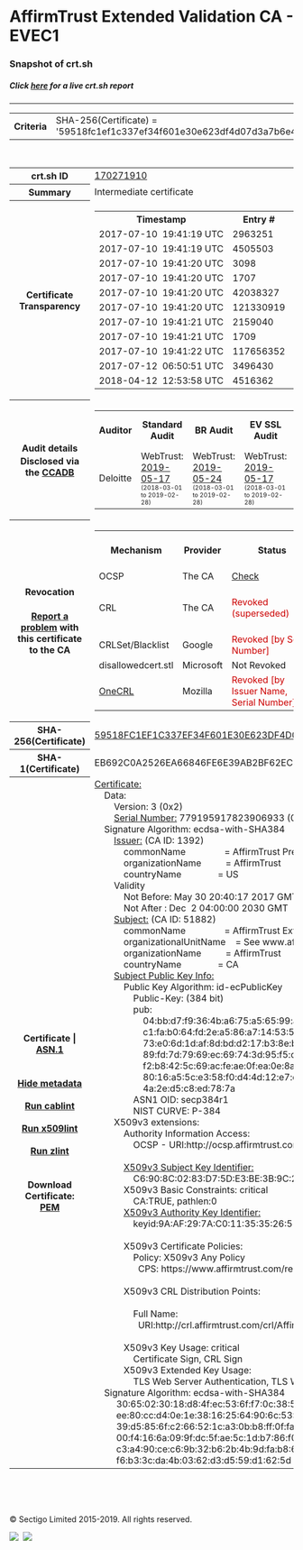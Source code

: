 # AffirmTrust Extended Validation CA - EVEC1
### Snapshot of crt.sh
##### Click [here](https://crt.sh/?q=59518FC1EF1C337EF34F601E30E623DF4D07D3A7B6E402BCA2BE6E027385C7B8) for a live crt.sh report

---
<!DOCTYPE HTML PUBLIC "-//W3C//DTD HTML 4.0 Transitional//EN">
<HTML>

<BODY>

<TABLE>
  <TR>
    <TH class="outer">Criteria</TH>
    <TD class="outer">SHA-256(Certificate) = '59518fc1ef1c337ef34f601e30e623df4d07d3a7b6e402bca2be6e027385c7b8'</TD>
  </TR>
</TABLE>
<BR>
<TABLE>
  <TR>
    <TH class="outer">crt.sh ID</TH>
    <TD class="outer"><A href="?id=170271910">170271910</A></TD>
  </TR>
  <TR>
    <TH class="outer">Summary</TH>
    <TD class="outer">Intermediate certificate</TD>
  </TR>
  <TR>
    <TH class="outer">Certificate<BR>Transparency</TH>
    <TD class="outer">
<TABLE class="options" style="margin-left:0px">
  <TR>
    <TH>Timestamp</TH>
    <TH>Entry #</TH>
    <TH>Log Operator</TH>
    <TH>Log URL</TH>
  </TR>
  <TR>
    <TD>2017-07-10&nbsp; <FONT class="small">19:41:19 UTC</FONT></TD>
    <TD>2963251</TD>
    <TD>Google</TD>
    <TD>https://ct.googleapis.com/skydiver</TD>
  </TR>
  <TR>
    <TD>2017-07-10&nbsp; <FONT class="small">19:41:19 UTC</FONT></TD>
    <TD>4505503</TD>
    <TD>DigiCert</TD>
    <TD>https://ct.ws.symantec.com</TD>
  </TR>
  <TR>
    <TD>2017-07-10&nbsp; <FONT class="small">19:41:20 UTC</FONT></TD>
    <TD>3098</TD>
    <TD>DigiCert</TD>
    <TD>https://ct2.digicert-ct.com/log</TD>
  </TR>
  <TR>
    <TD>2017-07-10&nbsp; <FONT class="small">19:41:20 UTC</FONT></TD>
    <TD>1707</TD>
    <TD>Sectigo</TD>
    <TD>https://sabre.ct.comodo.com</TD>
  </TR>
  <TR>
    <TD>2017-07-10&nbsp; <FONT class="small">19:41:20 UTC</FONT></TD>
    <TD>42038327</TD>
    <TD>Venafi</TD>
    <TD>https://ctlog-gen2.api.venafi.com</TD>
  </TR>
  <TR>
    <TD>2017-07-10&nbsp; <FONT class="small">19:41:20 UTC</FONT></TD>
    <TD>121330919</TD>
    <TD>Google</TD>
    <TD>https://ct.googleapis.com/pilot</TD>
  </TR>
  <TR>
    <TD>2017-07-10&nbsp; <FONT class="small">19:41:21 UTC</FONT></TD>
    <TD>2159040</TD>
    <TD>DigiCert</TD>
    <TD>https://ct1.digicert-ct.com/log</TD>
  </TR>
  <TR>
    <TD>2017-07-10&nbsp; <FONT class="small">19:41:21 UTC</FONT></TD>
    <TD>1709</TD>
    <TD>Sectigo</TD>
    <TD>https://mammoth.ct.comodo.com</TD>
  </TR>
  <TR>
    <TD>2017-07-10&nbsp; <FONT class="small">19:41:22 UTC</FONT></TD>
    <TD>117656352</TD>
    <TD>Google</TD>
    <TD>https://ct.googleapis.com/rocketeer</TD>
  </TR>
  <TR>
    <TD>2017-07-12&nbsp; <FONT class="small">06:50:51 UTC</FONT></TD>
    <TD>3496430</TD>
    <TD>WoTrus</TD>
    <TD>https://ctlog.wosign.com</TD>
  </TR>
  <TR>
    <TD>2018-04-12&nbsp; <FONT class="small">12:53:58 UTC</FONT></TD>
    <TD>4516362</TD>
    <TD>Sectigo</TD>
    <TD>https://dodo.ct.comodo.com</TD>
  </TR>
</TABLE>
    </TD>
  </TR>
  <TR>
    <TH class="outer">Audit details<BR>
      <DIV class="small" style="padding-top:3px">Disclosed via the
        <A href="//ccadb-public.secure.force.com/mozilla/PublicAllIntermediateCerts" target="_blank">CCADB</A></DIV>
    </TH>
    <TD class="outer">
<TABLE class="options" style="margin-left:0px">
  <TR>
    <TH>Auditor</TH>
    <TH>Standard Audit</TH>
    <TH>BR Audit</TH>
    <TH>EV SSL Audit</TH>
    <TH>Documents</TH>
    <TH>CCADB</TH>
    <TH>Root Owner / Certificate</TH>
  </TR>
  <TR>
    <TD style="vertical-align:middle">Deloitte</TD>
    <TD>WebTrust:
      <A href="https://www.cpacanada.ca/generichandlers/CPACHandler.ashx?attachmentid=230013" target="_blank">2019-05-17</A>
      <BR><FONT style="font-size:8pt">(2018-03-01 to 2019-02-28)</FONT></TD>
    <TD>WebTrust:
      <A href="https://www.affirmtrust.com/wp-content/uploads/2019-AFT-Baseline-Requirements-report.pdf" target="_blank">2019-05-24</A>
      <BR><FONT style="font-size:8pt">(2018-03-01 to 2019-02-28)</FONT></TD>
    <TD>WebTrust:
      <A href="https://www.cpacanada.ca/generichandlers/CPACHandler.ashx?attachmentid=230013" target="_blank">2019-05-17</A>
      <BR><FONT style="font-size:8pt">(2018-03-01 to 2019-02-28)</FONT></TD>
    <TD>
      <A href="https://www.affirmtrust.com/wp-content/uploads/AffirmTrust-SSL-CPS-3.5-12-October-2018.pdf" target="blank">CP</A>
      <A href="https://www.affirmtrust.com/wp-content/uploads/AffirmTrust-SSL-CPS-3.5-12-October-2018.pdf" target="blank">CPS</A>
    </TD>
    <TD><A href="//ccadb.force.com/0011J000018NNqqQAG" target="_blank">0011J000018NNqqQAG</A></TD>
    <TD><A href="/?id=2842896">Entrust</A></TD>
  </TR>
</TABLE>
    </TD>
  </TR>
  <TR>
    <TH class="outer">Revocation<BR><BR>
      <DIV class="small" style="padding-top:3px"><A href="?id=170271910&opt=problemreporting">Report a problem</A> with<BR>this certificate to the CA</DIV></TH>
    <TD class="outer">
      <TABLE class="options" style="margin-left:0px">
        <TR>
          <TH>Mechanism</TH>
          <TH>Provider</TH>
          <TH>Status</TH>
          <TH>Revocation Date</TH>
          <TH>Last Observed in CRL</TH>
          <TH>Last Checked <SPAN style="color:#CC0000;vertical-align:middle;font-size:70%;font-weight:normal">(Error)</SPAN></TH>
        </TR>
        <TR>
          <TD>OCSP</TD>
          <TD>The CA</TD>
          <TD><A href="?id=170271910&opt=ocsp">Check</A></TD>
          <TD><SPAN style="color:#888888">?</SPAN></TD>
          <TD><SPAN style="color:#888888">n/a</SPAN></TD>
          <TD><SPAN style="color:#888888">?</SPAN></TD>
        </TR>
        <TR>
          <TD>CRL</TD>
          <TD>The CA</TD>
          <TD><SPAN style="color:#CC0000">Revoked (superseded)</SPAN></TD><TD>2019-03-21&nbsp; <FONT class="small">21:13:30 UTC</FONT></TD><TD>2019-03-22&nbsp; <FONT class="small">15:25:00 UTC</FONT></TD><TD>2019-12-04&nbsp; <FONT class="small">17:12:38 UTC</FONT></TD>
        </TR>
        <TR>
          <TD>CRLSet/Blacklist</TD>
          <TD>Google</TD>
          <TD><SPAN style="color:#CC0000">Revoked [by Serial Number]</SPAN></TD>
          <TD><SPAN style="color:#888888">n/a</SPAN></TD>
          <TD><SPAN style="color:#888888">n/a</SPAN></TD>
          <TD><SPAN style="color:#888888">n/a</SPAN></TD>
        </TR>
        <TR>
          <TD>disallowedcert.stl</TD>
          <TD>Microsoft</TD>
          <TD>Not Revoked</TD>
          <TD><SPAN style="color:#888888">n/a</SPAN></TD>
          <TD><SPAN style="color:#888888">n/a</SPAN></TD>
          <TD><SPAN style="color:#888888">n/a</SPAN></TD>
        </TR>
        <TR>
          <TD><A href="/mozilla-onecrl" target="_blank">OneCRL</A></TD>
          <TD>Mozilla</TD>
          <TD><SPAN style="color:#CC0000">Revoked [by Issuer Name, Serial Number]</SPAN></TD><TD><SPAN style="color:#888888">Unknown</SPAN></TD>
          <TD><SPAN style="color:#888888">n/a</SPAN></TD>
          <TD><SPAN style="color:#888888">n/a</SPAN></TD>
        </TR>
      </TABLE>
    </TD>
  </TR>
  <TR>
    <TH class="outer">SHA-256(Certificate)</TH>
    <TD class="outer"><A href="//censys.io/certificates/59518fc1ef1c337ef34f601e30e623df4d07d3a7b6e402bca2be6e027385c7b8">59518FC1EF1C337EF34F601E30E623DF4D07D3A7B6E402BCA2BE6E027385C7B8</A></TD>
  </TR>
  <TR>
    <TH class="outer">SHA-1(Certificate)</TH>
    <TD class="outer">EB692C0A2526EA66846FE6E39AB2BF62ECB6BADE</TD>
  </TR>
  <TR>
    <TH class="outer">Certificate | <A href="?asn1=170271910">ASN.1</A>
      <SPAN class="small"><BR>
      <BR><BR><A href="?id=170271910&opt=nometadata">Hide metadata</A>
      <BR><BR><A href="?id=170271910&opt=cablint">Run cablint</A>
      <BR><BR><A href="?id=170271910&opt=x509lint">Run x509lint</A>
      <BR><BR><A href="?id=170271910&opt=zlint">Run zlint</A>
      <BR><BR><BR>Download Certificate: <A href="?d=170271910">PEM</A>
      </SPAN>
    </TH>
    <TD class="text"><A href="?d=170271910">Certificate:</A><BR>&nbsp;&nbsp;&nbsp;&nbsp;Data:<BR>&nbsp;&nbsp;&nbsp;&nbsp;&nbsp;&nbsp;&nbsp;&nbsp;Version:&nbsp;3&nbsp;(0x2)<BR>&nbsp;&nbsp;&nbsp;&nbsp;&nbsp;&nbsp;&nbsp;&nbsp;<A href="?serial=0ad0428f14541475">Serial&nbsp;Number:</A>&nbsp;779195917823906933&nbsp;(0xad0428f14541475)<BR>&nbsp;&nbsp;&nbsp;&nbsp;Signature&nbsp;Algorithm:&nbsp;ecdsa-with-SHA384<BR>&nbsp;&nbsp;&nbsp;&nbsp;&nbsp;&nbsp;&nbsp;&nbsp;<A href="?caid=1392">Issuer:</A> <SPAN class="small">(CA ID: 1392)</SPAN><BR>&nbsp;&nbsp;&nbsp;&nbsp;&nbsp;&nbsp;&nbsp;&nbsp;&nbsp;&nbsp;&nbsp;&nbsp;commonName&nbsp;&nbsp;&nbsp;&nbsp;&nbsp;&nbsp;&nbsp;&nbsp;&nbsp;&nbsp;&nbsp;&nbsp;&nbsp;&nbsp;&nbsp;&nbsp;=&nbsp;AffirmTrust&nbsp;Premium&nbsp;ECC<BR>&nbsp;&nbsp;&nbsp;&nbsp;&nbsp;&nbsp;&nbsp;&nbsp;&nbsp;&nbsp;&nbsp;&nbsp;organizationName&nbsp;&nbsp;&nbsp;&nbsp;&nbsp;&nbsp;&nbsp;&nbsp;&nbsp;&nbsp;=&nbsp;AffirmTrust<BR>&nbsp;&nbsp;&nbsp;&nbsp;&nbsp;&nbsp;&nbsp;&nbsp;&nbsp;&nbsp;&nbsp;&nbsp;countryName&nbsp;&nbsp;&nbsp;&nbsp;&nbsp;&nbsp;&nbsp;&nbsp;&nbsp;&nbsp;&nbsp;&nbsp;&nbsp;&nbsp;&nbsp;=&nbsp;US<BR>&nbsp;&nbsp;&nbsp;&nbsp;&nbsp;&nbsp;&nbsp;&nbsp;Validity<BR>&nbsp;&nbsp;&nbsp;&nbsp;&nbsp;&nbsp;&nbsp;&nbsp;&nbsp;&nbsp;&nbsp;&nbsp;Not&nbsp;Before:&nbsp;May&nbsp;30&nbsp;20:40:17&nbsp;2017&nbsp;GMT<BR>&nbsp;&nbsp;&nbsp;&nbsp;&nbsp;&nbsp;&nbsp;&nbsp;&nbsp;&nbsp;&nbsp;&nbsp;Not&nbsp;After&nbsp;:&nbsp;Dec&nbsp;&nbsp;2&nbsp;04:00:00&nbsp;2030&nbsp;GMT<BR>&nbsp;&nbsp;&nbsp;&nbsp;&nbsp;&nbsp;&nbsp;&nbsp;<A href="?caid=51882">Subject:</A> <SPAN class="small">(CA ID: 51882)</SPAN><BR>&nbsp;&nbsp;&nbsp;&nbsp;&nbsp;&nbsp;&nbsp;&nbsp;&nbsp;&nbsp;&nbsp;&nbsp;commonName&nbsp;&nbsp;&nbsp;&nbsp;&nbsp;&nbsp;&nbsp;&nbsp;&nbsp;&nbsp;&nbsp;&nbsp;&nbsp;&nbsp;&nbsp;&nbsp;=&nbsp;AffirmTrust&nbsp;Extended&nbsp;Validation&nbsp;CA&nbsp;-&nbsp;EVEC1<BR>&nbsp;&nbsp;&nbsp;&nbsp;&nbsp;&nbsp;&nbsp;&nbsp;&nbsp;&nbsp;&nbsp;&nbsp;organizationalUnitName&nbsp;&nbsp;&nbsp;&nbsp;=&nbsp;See&nbsp;www.affirmtrust.com/repository<BR>&nbsp;&nbsp;&nbsp;&nbsp;&nbsp;&nbsp;&nbsp;&nbsp;&nbsp;&nbsp;&nbsp;&nbsp;organizationName&nbsp;&nbsp;&nbsp;&nbsp;&nbsp;&nbsp;&nbsp;&nbsp;&nbsp;&nbsp;=&nbsp;AffirmTrust<BR>&nbsp;&nbsp;&nbsp;&nbsp;&nbsp;&nbsp;&nbsp;&nbsp;&nbsp;&nbsp;&nbsp;&nbsp;countryName&nbsp;&nbsp;&nbsp;&nbsp;&nbsp;&nbsp;&nbsp;&nbsp;&nbsp;&nbsp;&nbsp;&nbsp;&nbsp;&nbsp;&nbsp;=&nbsp;CA<BR>&nbsp;&nbsp;&nbsp;&nbsp;&nbsp;&nbsp;&nbsp;&nbsp;<A href="?spkisha256=1093f1eadadcf7c0201a034474171e7903f3a13570d7fc6ef6e2cfa23e56733c">Subject&nbsp;Public&nbsp;Key&nbsp;Info:</A><BR>&nbsp;&nbsp;&nbsp;&nbsp;&nbsp;&nbsp;&nbsp;&nbsp;&nbsp;&nbsp;&nbsp;&nbsp;Public&nbsp;Key&nbsp;Algorithm:&nbsp;id-ecPublicKey<BR>&nbsp;&nbsp;&nbsp;&nbsp;&nbsp;&nbsp;&nbsp;&nbsp;&nbsp;&nbsp;&nbsp;&nbsp;&nbsp;&nbsp;&nbsp;&nbsp;Public-Key:&nbsp;(384&nbsp;bit)<BR>&nbsp;&nbsp;&nbsp;&nbsp;&nbsp;&nbsp;&nbsp;&nbsp;&nbsp;&nbsp;&nbsp;&nbsp;&nbsp;&nbsp;&nbsp;&nbsp;pub:&nbsp;<BR>&nbsp;&nbsp;&nbsp;&nbsp;&nbsp;&nbsp;&nbsp;&nbsp;&nbsp;&nbsp;&nbsp;&nbsp;&nbsp;&nbsp;&nbsp;&nbsp;&nbsp;&nbsp;&nbsp;&nbsp;04:bb:d7:f9:36:4b:a6:75:a5:65:99:a3:5a:c6:90:<BR>&nbsp;&nbsp;&nbsp;&nbsp;&nbsp;&nbsp;&nbsp;&nbsp;&nbsp;&nbsp;&nbsp;&nbsp;&nbsp;&nbsp;&nbsp;&nbsp;&nbsp;&nbsp;&nbsp;&nbsp;c1:fa:b0:64:fd:2e:a5:86:a7:14:53:5c:d3:2d:c4:<BR>&nbsp;&nbsp;&nbsp;&nbsp;&nbsp;&nbsp;&nbsp;&nbsp;&nbsp;&nbsp;&nbsp;&nbsp;&nbsp;&nbsp;&nbsp;&nbsp;&nbsp;&nbsp;&nbsp;&nbsp;73:e0:6d:1d:af:8d:bd:d2:17:b3:8e:bb:d9:27:11:<BR>&nbsp;&nbsp;&nbsp;&nbsp;&nbsp;&nbsp;&nbsp;&nbsp;&nbsp;&nbsp;&nbsp;&nbsp;&nbsp;&nbsp;&nbsp;&nbsp;&nbsp;&nbsp;&nbsp;&nbsp;89:fd:7d:79:69:ec:69:74:3d:95:f5:cc:1a:3c:3f:<BR>&nbsp;&nbsp;&nbsp;&nbsp;&nbsp;&nbsp;&nbsp;&nbsp;&nbsp;&nbsp;&nbsp;&nbsp;&nbsp;&nbsp;&nbsp;&nbsp;&nbsp;&nbsp;&nbsp;&nbsp;f2:b8:42:5c:69:ac:fe:ae:0f:ea:0e:8a:90:17:7f:<BR>&nbsp;&nbsp;&nbsp;&nbsp;&nbsp;&nbsp;&nbsp;&nbsp;&nbsp;&nbsp;&nbsp;&nbsp;&nbsp;&nbsp;&nbsp;&nbsp;&nbsp;&nbsp;&nbsp;&nbsp;80:16:a5:5c:e3:58:f0:d4:4d:12:e7:df:b9:ed:75:<BR>&nbsp;&nbsp;&nbsp;&nbsp;&nbsp;&nbsp;&nbsp;&nbsp;&nbsp;&nbsp;&nbsp;&nbsp;&nbsp;&nbsp;&nbsp;&nbsp;&nbsp;&nbsp;&nbsp;&nbsp;4a:2e:d5:c8:ed:78:7a<BR>&nbsp;&nbsp;&nbsp;&nbsp;&nbsp;&nbsp;&nbsp;&nbsp;&nbsp;&nbsp;&nbsp;&nbsp;&nbsp;&nbsp;&nbsp;&nbsp;ASN1&nbsp;OID:&nbsp;secp384r1<BR>&nbsp;&nbsp;&nbsp;&nbsp;&nbsp;&nbsp;&nbsp;&nbsp;&nbsp;&nbsp;&nbsp;&nbsp;&nbsp;&nbsp;&nbsp;&nbsp;NIST&nbsp;CURVE:&nbsp;P-384<BR>&nbsp;&nbsp;&nbsp;&nbsp;&nbsp;&nbsp;&nbsp;&nbsp;X509v3&nbsp;extensions:<BR>&nbsp;&nbsp;&nbsp;&nbsp;&nbsp;&nbsp;&nbsp;&nbsp;&nbsp;&nbsp;&nbsp;&nbsp;Authority&nbsp;Information&nbsp;Access:&nbsp;<BR>&nbsp;&nbsp;&nbsp;&nbsp;&nbsp;&nbsp;&nbsp;&nbsp;&nbsp;&nbsp;&nbsp;&nbsp;&nbsp;&nbsp;&nbsp;&nbsp;OCSP&nbsp;-&nbsp;URI:http://ocsp.affirmtrust.com<BR><BR>&nbsp;&nbsp;&nbsp;&nbsp;&nbsp;&nbsp;&nbsp;&nbsp;&nbsp;&nbsp;&nbsp;&nbsp;<A href="?ski=c6908c0283d75de3be3b9c2ed5657d2a1060eee5">X509v3&nbsp;Subject&nbsp;Key&nbsp;Identifier:</A><BR>&nbsp;&nbsp;&nbsp;&nbsp;&nbsp;&nbsp;&nbsp;&nbsp;&nbsp;&nbsp;&nbsp;&nbsp;&nbsp;&nbsp;&nbsp;&nbsp;C6:90:8C:02:83:D7:5D:E3:BE:3B:9C:2E:D5:65:7D:2A:10:60:EE:E5<BR>&nbsp;&nbsp;&nbsp;&nbsp;&nbsp;&nbsp;&nbsp;&nbsp;&nbsp;&nbsp;&nbsp;&nbsp;X509v3&nbsp;Basic&nbsp;Constraints:&nbsp;critical<BR>&nbsp;&nbsp;&nbsp;&nbsp;&nbsp;&nbsp;&nbsp;&nbsp;&nbsp;&nbsp;&nbsp;&nbsp;&nbsp;&nbsp;&nbsp;&nbsp;CA:TRUE,&nbsp;pathlen:0<BR>&nbsp;&nbsp;&nbsp;&nbsp;&nbsp;&nbsp;&nbsp;&nbsp;&nbsp;&nbsp;&nbsp;&nbsp;<A href="?ski=9aaf297ac011353526513000c36afe40d5aed63c">X509v3&nbsp;Authority&nbsp;Key&nbsp;Identifier:</A><BR>&nbsp;&nbsp;&nbsp;&nbsp;&nbsp;&nbsp;&nbsp;&nbsp;&nbsp;&nbsp;&nbsp;&nbsp;&nbsp;&nbsp;&nbsp;&nbsp;keyid:9A:AF:29:7A:C0:11:35:35:26:51:30:00:C3:6A:FE:40:D5:AE:D6:3C<BR><BR>&nbsp;&nbsp;&nbsp;&nbsp;&nbsp;&nbsp;&nbsp;&nbsp;&nbsp;&nbsp;&nbsp;&nbsp;X509v3&nbsp;Certificate&nbsp;Policies:&nbsp;<BR>&nbsp;&nbsp;&nbsp;&nbsp;&nbsp;&nbsp;&nbsp;&nbsp;&nbsp;&nbsp;&nbsp;&nbsp;&nbsp;&nbsp;&nbsp;&nbsp;Policy:&nbsp;X509v3&nbsp;Any&nbsp;Policy<BR>&nbsp;&nbsp;&nbsp;&nbsp;&nbsp;&nbsp;&nbsp;&nbsp;&nbsp;&nbsp;&nbsp;&nbsp;&nbsp;&nbsp;&nbsp;&nbsp;&nbsp;&nbsp;CPS:&nbsp;https://www.affirmtrust.com/repository<BR><BR>&nbsp;&nbsp;&nbsp;&nbsp;&nbsp;&nbsp;&nbsp;&nbsp;&nbsp;&nbsp;&nbsp;&nbsp;X509v3&nbsp;CRL&nbsp;Distribution&nbsp;Points:&nbsp;<BR><BR>&nbsp;&nbsp;&nbsp;&nbsp;&nbsp;&nbsp;&nbsp;&nbsp;&nbsp;&nbsp;&nbsp;&nbsp;&nbsp;&nbsp;&nbsp;&nbsp;Full&nbsp;Name:<BR>&nbsp;&nbsp;&nbsp;&nbsp;&nbsp;&nbsp;&nbsp;&nbsp;&nbsp;&nbsp;&nbsp;&nbsp;&nbsp;&nbsp;&nbsp;&nbsp;&nbsp;&nbsp;URI:http://crl.affirmtrust.com/crl/AffirmTrustPremiumECC.crl<BR><BR>&nbsp;&nbsp;&nbsp;&nbsp;&nbsp;&nbsp;&nbsp;&nbsp;&nbsp;&nbsp;&nbsp;&nbsp;X509v3&nbsp;Key&nbsp;Usage:&nbsp;critical<BR>&nbsp;&nbsp;&nbsp;&nbsp;&nbsp;&nbsp;&nbsp;&nbsp;&nbsp;&nbsp;&nbsp;&nbsp;&nbsp;&nbsp;&nbsp;&nbsp;Certificate&nbsp;Sign,&nbsp;CRL&nbsp;Sign<BR>&nbsp;&nbsp;&nbsp;&nbsp;&nbsp;&nbsp;&nbsp;&nbsp;&nbsp;&nbsp;&nbsp;&nbsp;X509v3&nbsp;Extended&nbsp;Key&nbsp;Usage:&nbsp;<BR>&nbsp;&nbsp;&nbsp;&nbsp;&nbsp;&nbsp;&nbsp;&nbsp;&nbsp;&nbsp;&nbsp;&nbsp;&nbsp;&nbsp;&nbsp;&nbsp;TLS&nbsp;Web&nbsp;Server&nbsp;Authentication,&nbsp;TLS&nbsp;Web&nbsp;Client&nbsp;Authentication<BR>&nbsp;&nbsp;&nbsp;&nbsp;Signature&nbsp;Algorithm:&nbsp;ecdsa-with-SHA384<BR>&nbsp;&nbsp;&nbsp;&nbsp;&nbsp;&nbsp;&nbsp;&nbsp;&nbsp;30:65:02:30:18:d8:4f:ec:53:6f:f7:0c:38:55:69:d1:20:bc:<BR>&nbsp;&nbsp;&nbsp;&nbsp;&nbsp;&nbsp;&nbsp;&nbsp;&nbsp;ee:80:cc:d4:0e:1e:38:16:25:64:90:6c:53:41:27:31:c5:72:<BR>&nbsp;&nbsp;&nbsp;&nbsp;&nbsp;&nbsp;&nbsp;&nbsp;&nbsp;39:d5:85:6f:c2:66:52:1c:a3:0b:b8:ff:0f:fa:6b:d9:02:31:<BR>&nbsp;&nbsp;&nbsp;&nbsp;&nbsp;&nbsp;&nbsp;&nbsp;&nbsp;00:f4:16:6a:09:9f:dc:5f:ae:5c:1d:b7:86:f0:2e:70:34:af:<BR>&nbsp;&nbsp;&nbsp;&nbsp;&nbsp;&nbsp;&nbsp;&nbsp;&nbsp;c3:a4:90:ce:c6:9b:32:b6:2b:4b:9d:fa:b8:6c:18:c4:7e:d7:<BR>&nbsp;&nbsp;&nbsp;&nbsp;&nbsp;&nbsp;&nbsp;&nbsp;&nbsp;f6:b3:3c:da:4b:03:62:d3:d5:59:d1:62:5d<BR>    </TD>
  </TR>
</TABLE>

  <BR><BR><BR>

  <P class="copyright">&copy; Sectigo Limited 2015-2019. All rights reserved.</P>
  <DIV>
    <A href="https://sectigo.com/"><IMG src="/sectigo_s.png"></A>
    &nbsp;<A href="https://github.com/crtsh"><IMG src="/GitHub-Mark-32px.png"></A>
  </DIV>
</BODY>
</HTML>

